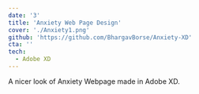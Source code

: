 ```yaml
---
date: '3'
title: 'Anxiety Web Page Design'
cover: './Anxiety1.png'
github: 'https://github.com/BhargavBorse/Anxiety-XD'
cta: ''
tech:
  - Adobe XD
---
```


A nicer look of Anxiety Webpage made in Adobe XD.